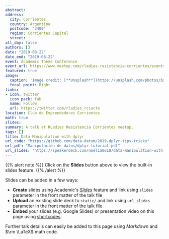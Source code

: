 ```yaml
---
abstract:
address:
  city: Corrientes
  country: Argentina
  postcode: "3400"
  region: Corrientes Capital
  street: 
all_day: false
authors: []
date: "2019-08-22"
date_end: "2019-08-22"
event: Academic Theme Conference
event_url: https://www.meetup.com/rladies-resistencia-corrientes/events/263055088/
featured: true
image:
  caption: 'Image credit: [**Unsplash**](https://unsplash.com/photos/bzdhc5b3Bxs)'
  focal_point: Right
links:
- icon: twitter
  icon_pack: fab
  name: Follow
  url: https://twitter.com/rladies_rciacte
location: Club de Emprendedores Corrientes
math: true
slides: 
summary: A talk at RLadies Resistencia Corrientes meetup.
tags: []
title: Data Manipulation with dplyr
url_code: "https://github.com/data-datum/2019-dplyr-tips-tricks"
url_pdf: "Manipulación de datos/dplyr-tutorial.pdf"
url_slides: "https://speakerdeck.com/noelia0618/data-manipulation-with-dplyr-rladies-talk"
---
```


{{% alert note %}}
Click on the **Slides** button above to view the built-in slides feature.
{{% /alert %}}

Slides can be added in a few ways:

- **Create** slides using Academic's [*Slides*](https://sourcethemes.com/academic/docs/managing-content/#create-slides) feature and link using `slides` parameter in the front matter of the talk file
- **Upload** an existing slide deck to `static/` and link using `url_slides` parameter in the front matter of the talk file
- **Embed** your slides (e.g. Google Slides) or presentation video on this page using [shortcodes](https://sourcethemes.com/academic/docs/writing-markdown-latex/).

Further talk details can easily be added to this page using *Markdown* and $\rm \LaTeX$ math code.
